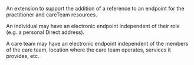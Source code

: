 An extension to support the addition of a reference to an endpoint for the practitioner and careTeam resources.

An individual may have an electronic endpoint independent of their role (e.g. a personal Direct address).

A care team may have an electronic endpoint independent of the members of the care team, location where the care team operates, services it provides, etc.

